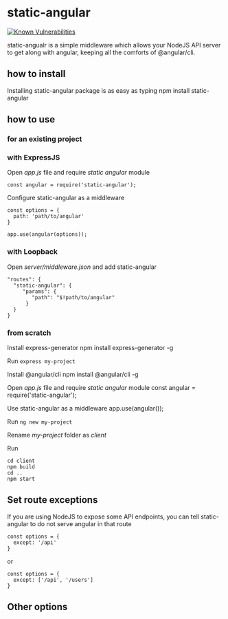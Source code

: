 # static-angular
[![Known Vulnerabilities](https://snyk.io/test/github/crisz/static-angular/badge.svg)](https://snyk.io/test/github/crisz/static-angular)

static-angualr is a simple middleware which allows your NodeJS API server to get along with angular, keeping all the comforts of @angular/cli. 

## how to install
Installing static-angular package is as easy as typing
    npm install static-angular

## how to use
### for an existing project

### with ExpressJS

Open *app.js* file and require *static angular* module

    const angular = require('static-angular');

Configure static-angular as a middleware

    const options = {
      path: 'path/to/angular'
    }
    
    app.use(angular(options));

### with Loopback

Open *server/middleware.json* and add static-angular

    "routes": {
      "static-angular": {
         "params": {
            "path": "$!path/to/angular"
          }
      }
    }

### from scratch

Install express-generator
    npm install express-generator -g

Run `express my-project`

Install @angular/cli
    npm install @angular/cli -g

Open *app.js* file and require *static angular* module
    const angular = require('static-angular');

Use static-angular as a middleware 
    app.use(angular());

Run `ng new my-project`

Rename *my-project* folder as *client*

Run

    cd client
    npm build
    cd ..
    npm start

## Set route exceptions

If you are using NodeJS to expose some API endpoints, you can tell static-angular to do not serve angular in that route

    const options = {
      except: '/api'
    }
or    

    const options = {
      except: ['/api', '/users']
    }


## Other options